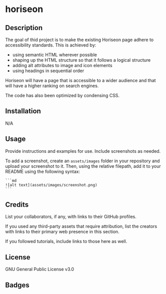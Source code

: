 # horiseon


## Description

The goal of thid project is to make the existing Horiseon page adhere to accessibility standards. This is achieved by:

- using semantic HTML wherever possible
- shaping up the HTML structure so that it follows a logical structure
- adding alt attributes to image and icon elements
- using headings in sequential order 

Horiseon will have a page that is accessible to a wider audience and that will have a higher ranking on search engines.

The code has also been optimized by condensing CSS.


## Installation

N/A

## Usage

Provide instructions and examples for use. Include screenshots as needed.

To add a screenshot, create an `assets/images` folder in your repository and upload your screenshot to it. Then, using the relative filepath, add it to your README using the following syntax:

    ```md
    ![alt text](assets/images/screenshot.png)
    ```

## Credits

List your collaborators, if any, with links to their GitHub profiles.

If you used any third-party assets that require attribution, list the creators with links to their primary web presence in this section.

If you followed tutorials, include links to those here as well.

## License

GNU General Public License v3.0


## Badges



